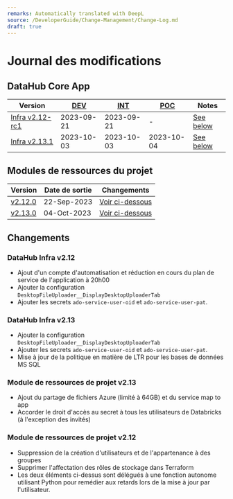 ```yaml
---
remarks: Automatically translated with DeepL
source: /DeveloperGuide/Change-Management/Change-Log.md
draft: true
---
```


# Journal des modifications

## DataHub Core App
| Version | [DEV](https://dev.fsdh-dhsf.science.cloud-nuage.canada.ca/) | [INT](https://int.fsdh-dhsf.science.cloud-nuage.canada.ca/) | [POC](https://federal-science-datahub.canada.ca/) | Notes |
|---|---|---|---|---|
|[Infra v2.12-rc1](https://github.com/ssc-sp/datahub-infra/tree/v2.12-rc1)|2023-09-21|2023-09-21|-| [See below](#datahub-infra-v212) |
|[Infra v2.13.1](https://github.com/ssc-sp/datahub-infra/tree/v2.13.1)|2023-10-03|2023-10-03|2023-10-04| [See below](#datahub-infra-v213) |


## Modules de ressources du projet
| Version | Date de sortie | Changements |
|---|---|---|
|[v2.12.0](https://github.com/ssc-sp/datahub-resource-modules/tree/versioning/modules/v2.12.0)| 22-Sep-2023 |[Voir ci-dessous](#projet-module-ressources-v212)|[Voir ci-dessous](#projet-module-ressources-v212)|[Voir ci-dessous](#projet-module-ressources-v212)
|[v2.13.0](https://github.com/ssc-sp/datahub-resource-modules/tree/versioning/modules/v2.13.0)| 04-Oct-2023 |[Voir ci-dessous](#projet-ressource-module-v213)|[Voir ci-dessous](#projet-ressource-module-v213)|[Voir ci-dessous](#projet-ressource-module-v213)

## Changements

### DataHub Infra v2.12
- Ajout d'un compte d'automatisation et réduction en cours du plan de service de l'application à 20h00
- Ajouter la configuration `DesktopFileUploader__DisplayDesktopUploaderTab`
- Ajouter les secrets `ado-service-user-oid` et `ado-service-user-pat`.

### DataHub Infra v2.13
- Ajouter la configuration `DesktopFileUploader__DisplayDesktopUploaderTab`
- Ajouter les secrets `ado-service-user-oid` et `ado-service-user-pat`.
- Mise à jour de la politique en matière de LTR pour les bases de données MS SQL

### Module de ressources de projet v2.13
- Ajout du partage de fichiers Azure (limité à 64GB) et du service map to app
- Accorder le droit d'accès au secret à tous les utilisateurs de Databricks (à l'exception des invités)

### Module de ressources de projet v2.12
- Suppression de la création d'utilisateurs et de l'appartenance à des groupes
- Supprimer l'affectation des rôles de stockage dans Terraform
- Les deux éléments ci-dessus sont délégués à une fonction autonome utilisant Python pour remédier aux retards lors de la mise à jour par l'utilisateur.
